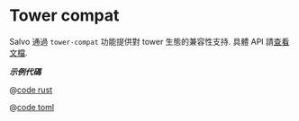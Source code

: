 # Tower compat

Salvo 通過 `tower-compat` 功能提供對 tower 生態的兼容性支持. 具體 API 請[查看文檔](https://docs.rs/salvo_extra/latest/salvo_extra/tower_compat/index.html).

_**示例代碼**_ 

<CodeGroup>
<CodeGroupItem title="main.rs" active>

@[code rust](../../../../codes/with-tower/src/main.rs)

</CodeGroupItem>
<CodeGroupItem title="Cargo.toml">

@[code toml](../../../../codes/with-tower/Cargo.toml)

</CodeGroupItem>
</CodeGroup>